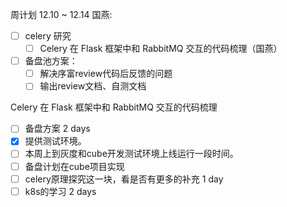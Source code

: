 周计划
12.10 ~ 12.14 国燕:
- [ ] celery 研究
  - [ ] Celery 在 Flask 框架中和 RabbitMQ 交互的代码梳理（国燕）
- [ ] 备盘池方案：
  - [ ] 解决序富review代码后反馈的问题
  - [ ] 输出review文档、自测文档

Celery 在 Flask 框架中和 RabbitMQ 交互的代码梳理


- [ ]  备盘方案 2 days
  - [x] 提供测试环境。
  - [ ] 本周上到灰度和cube开发测试环境上线运行一段时间。
  - [ ] 备盘计划在cube项目实现
- [ ] celery原理探究这一块，看是否有更多的补充 1 day
- [ ] k8s的学习 2 days
